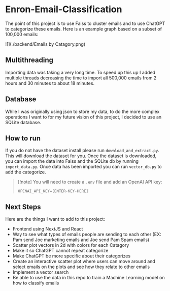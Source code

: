 # Enron-Email-Classification

The point of this project is to use Faiss to cluster emails and to use ChatGPT to categorize these emails. Here is an example graph based on a subset of 100,000 emails:

![](./backend/Emails by Catagory.png)

## Multithreading

Importing data was taking a very long time. To speed up this up I added multiple threads decreasing the time to import all 500,000 emails from 2 hours and 30 minutes to about 18 minutes.

## Database

While I was originally using json to store my data, to do the more complex operations I want to for my future vision of this project, I decided to use an SQLite database.

## How to run

If you do not have the dataset install please run `download_and_extract.py`. This will download the dataset for you. Once the dataset is downloaded, you can import the data into Faiss and the SQLite db by running `import_data.py`. Once data has been imported you can run `vector_db.py` to add the categorize.

> [!note] You will need to create a `.env` file and add an OpenAI API key:
> ```
> OPENAI_API_KEY=[ENTER-KEY-HERE]
> ```

## Next Steps

Here are the things I want to add to this project: 

- Frontend using NextJS and React 
- Way to see what types of emails people are sending to each other (EX: Pam send Joe marketing emails and Joe send Pam Spam emails)
- Scatter plot vectors in 2d with colors for each Catagory
- Make it so ChatGPT cannot repeat categorize
- Make ChatGPT be more specific about their categorizes
- Create an interactive scatter plot where users can move around and select emails on the plots and see how they relate to other emails 
- Implement a vector search 
- Be able to use the data in this repo to train a Machine Learning model on how to classify emails

